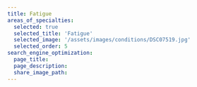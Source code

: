 ```yaml
---
title: Fatigue
areas_of_specialties:
  selected: true
  selected_title: 'Fatigue'
  selected_image: '/assets/images/conditions/DSC07519.jpg'
  selected_order: 5
search_engine_optimization:
  page_title:
  page_description:
  share_image_path:
---
```

